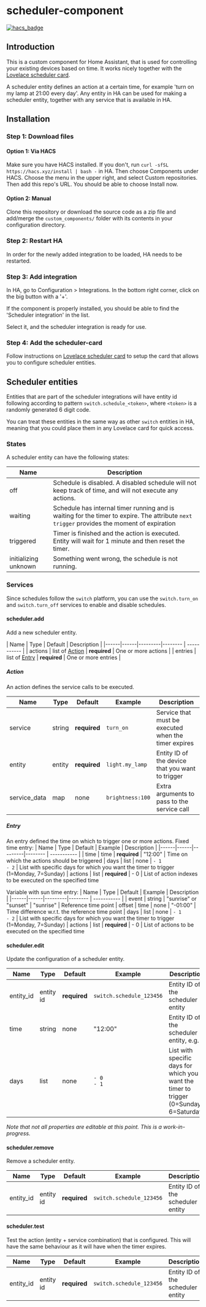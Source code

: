 # scheduler-component
[![hacs_badge](https://img.shields.io/badge/HACS-Custom-orange.svg)](https://github.com/custom-components/hacs)
## Introduction
This is a custom component for Home Assistant, that is used for controlling your existing devices based on time.
It works nicely together with the [Lovelace scheduler card](https://github.com/nielsfaber/scheduler-card).

A scheduler entity defines an action at a certain time, for example 'turn on my lamp at 21:00 every day'.
Any entity in HA can be used for making a scheduler entity, together with any service that is available in HA.

## Installation

### Step 1: Download files

#### Option 1: Via HACS

Make sure you have HACS installed. If you don't, run `curl -sfSL https://hacs.xyz/install | bash -` in HA.
Then choose Components under HACS. Choose the menu in the upper right, and select Custom repositories. Then add this repo's URL. You should be able to choose Install now.

#### Option 2: Manual
Clone this repository or download the source code as a zip file and add/merge the `custom_components/` folder with its contents in your configuration directory.


### Step 2: Restart HA
In order for the newly added integration to be loaded, HA needs to be restarted.

### Step 3: Add integration
In HA, go to Configuration > Integrations.
In the bottom right corner, click on the big button with a '+'.

If the component is properly installed, you should be able to find the 'Scheduler integration' in the list.

Select it, and the scheduler integration is ready for use.

### Step 4: Add the scheduler-card
Follow instructions on [Lovelace scheduler card](https://github.com/nielsfaber/scheduler-card) to setup the card that allows you to configure scheduler entities.

## Scheduler entities
Entities that are part of the scheduler integrations will have entity id following according to pattern `switch.schedule_<token>`, where `<token>` is a randomly generated 6 digit code.

You can treat these entities in the same way as other `switch` entities in HA, meaning that you could place them in any Lovelace card for quick access. 

### States
A scheduler entity can have the following states:

| Name | Description |
|------|-------------|
| off | Schedule is disabled.  A disabled schedule will not keep track of time, and will not execute any actions. |
| waiting | Schedule has internal timer running and is waiting for the timer to expire. The attribute `next trigger` provides the moment of expiration  |
| triggered | Timer is finished and the action is executed. Entity will wait for 1 minute and then reset the timer. |
| initializing unknown | Something went wrong, the schedule is not running. |


### Services
Since schedules follow the `switch` platform, you can use the `switch.turn_on` and `switch.turn_off` services to enable and disable schedules.

#### scheduler.add
Add a new scheduler entity.

| Name | Type | Default | Description |
|------|------|---------|-------- | ----------- |
| actions | list of [Action](#action) | **required** | One or more actions |
| entries | list of [Entry](#entry) | **required** | One or more entries |

##### Action
An action defines the service calls to be executed.

| Name | Type | Default | Example | Description |
|------|------|---------|-------- | ----------- |
| service | string | **required** | `turn_on` | Service that must be executed when the timer expires
| entity | entity | **required** | `light.my_lamp` | Entity ID of the device that you want to trigger
| service_data | map | none | `brightness:100` | Extra arguments to pass to the service call


##### Entry
An entry defined the time on which to trigger one or more actions.
Fixed time entry:
| Name | Type | Default | Example | Description |
|------|------|---------|-------- | ----------- |
| time | time | **required** | "12:00" | Time on which the actions should be triggered
| days | list | none | `- 1`<br />`- 2` | List with specific days for which you want the timer to trigger (1=Monday, 7=Sunday)
| actions | list | **required** | - 0 | List of action indexes to be executed on the specified time

Variable with sun time entry:
| Name | Type | Default | Example | Description |
|------|------|---------|-------- | ----------- |
| event | string | "sunrise" or "sunset" | "sunrise" | Reference time point
| offset | time | none | "-01:00" | Time difference w.r.t. the reference time point
| days | list | none | `- 1`<br />`- 2` | List with specific days for which you want the timer to trigger (1=Monday, 7=Sunday) 
| actions | list | **required** | - 0 | List of actions to be executed on the specified time



#### scheduler.edit
Update the configuration of a scheduler entity.

| Name | Type | Default | Example | Description |
|------|------|---------|-------- | ----------- |
| entity_id | entity id | **required** | `switch.schedule_123456` | Entity ID of the scheduler entity
| time | string | none | "12:00" | Entity ID of the scheduler entity, e.g.
| days | list | none | `- 0`<br />`- 1` | List with specific days for which you want the timer to trigger (0=Sunday, 6=Saturday)

*Note that not all properties are editable at this point. This is a work-in-progress.*


#### scheduler.remove
Remove a scheduler entity.

| Name | Type | Default | Example | Description |
|------|------|---------|-------- | ----------- |
| entity_id | entity id | **required** | `switch.schedule_123456` | Entity ID of the scheduler entity


#### scheduler.test
Test the action (entity + service combination) that is configured.
This will have the same behaviour as it will have when the timer expires.

| Name | Type | Default | Example | Description |
|------|------|---------|-------- | ----------- |
| entity_id | entity id | **required** | `switch.schedule_123456` | Entity ID of the scheduler entity
